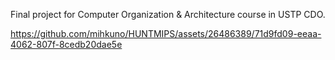 Final project for Computer Organization & Architecture course in USTP CDO.

https://github.com/mihkuno/HUNTMIPS/assets/26486389/71d9fd09-eeaa-4062-807f-8cedb20dae5e


